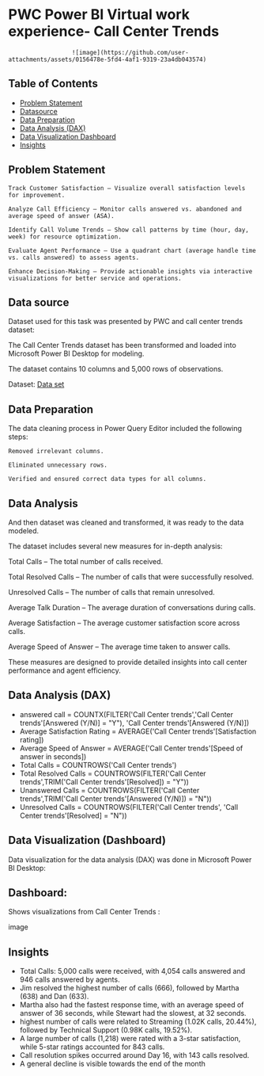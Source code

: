  # **PWC Power BI Virtual work experience- Call Center Trends**
                      ![image](https://github.com/user-attachments/assets/0156478e-5fd4-4af1-9319-23a4db043574)


## **Table of Contents**

- [Problem Statement](#problem-statement)
- [Datasource](#data-source)
- [Data Preparation](#data-preparation)
- [Data Analysis (DAX)](#data-analysis-dax)
- [Data Visualization Dashboard](#data-visualization-dashboard)
- [Insights](#insights)



## **Problem Statement**

    Track Customer Satisfaction – Visualize overall satisfaction levels for improvement.

    Analyze Call Efficiency – Monitor calls answered vs. abandoned and average speed of answer (ASA).

    Identify Call Volume Trends – Show call patterns by time (hour, day, week) for resource optimization.

    Evaluate Agent Performance – Use a quadrant chart (average handle time vs. calls answered) to assess agents.

    Enhance Decision-Making – Provide actionable insights via interactive visualizations for better service and operations.

## **Data source**

Dataset used for this task was presented by PWC and call center trends dataset:

The Call Center Trends dataset has been transformed and loaded into Microsoft Power BI Desktop for modeling.

The dataset contains 10 columns and 5,000 rows of observations.

 Dataset: [Data set](https://github.com/nehajade03/PWC--Task-1-Call_Center_Trends/blob/main/Call-Center-Dataset.xlsx)

## **Data Preparation**

The data cleaning process in Power Query Editor included the following steps:

    Removed irrelevant columns.

    Eliminated unnecessary rows.

    Verified and ensured correct data types for all columns.

## **Data Analysis**

And then dataset was cleaned and transformed, it was ready to the data modeled.

The dataset includes several new measures for in-depth analysis:

Total Calls – The total number of calls received.

Total Resolved Calls – The number of calls that were successfully resolved.

Unresolved Calls – The number of calls that remain unresolved.

Average Talk Duration – The average duration of conversations during calls.

Average Satisfaction – The average customer satisfaction score across calls.

Average Speed of Answer – The average time taken to answer calls.

These measures are designed to provide detailed insights into call center performance and agent efficiency.

## **Data Analysis (DAX)**
- answered call = COUNTX(FILTER('Call Center trends','Call Center trends'[Answered (Y/N)] = "Y"), 'Call Center trends'[Answered (Y/N)])
- Average Satisfaction Rating = AVERAGE('Call Center trends'[Satisfaction rating])
- Average Speed of Answer = AVERAGE('Call Center trends'[Speed of answer in seconds])
- Total Calls = COUNTROWS('Call Center trends')
- Total Resolved Calls = COUNTROWS(FILTER('Call Center trends',TRIM('Call Center trends'[Resolved]) = "Y"))
- Unanswered Calls = COUNTROWS(FILTER('Call Center trends',TRIM('Call Center trends'[Answered (Y/N)]) = "N"))
- Unresolved Calls = COUNTROWS(FILTER('Call Center trends', 'Call Center trends'[Resolved] = "N"))

## **Data Visualization (Dashboard)**

Data visualization for the data analysis (DAX) was done in Microsoft Power BI Desktop:

## Dashboard:

Shows visualizations from Call Center Trends :

image

## **Insights**

- Total Calls: 5,000 calls were received, with 4,054 calls answered and 946 calls answered by agents.
- Jim resolved the highest number of calls (666), followed by Martha (638) and Dan (633).
- Martha also had the fastest response time, with an average speed of answer of 36 seconds, while Stewart had the slowest, at 32 seconds.
- highest number of calls were related to Streaming (1.02K calls, 20.44%), followed by Technical Support (0.98K calls, 19.52%).
- A large number of calls (1,218) were rated with a 3-star satisfaction, while 5-star ratings accounted for 843 calls.
- Call resolution spikes occurred around Day 16, with 143 calls resolved. 
- A general decline is visible towards the end of the month 
